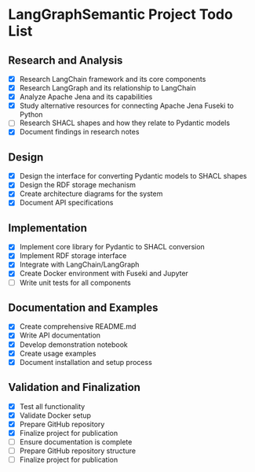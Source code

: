 # LangGraphSemantic Project Todo List

## Research and Analysis
- [x] Research LangChain framework and its core components
- [x] Research LangGraph and its relationship to LangChain
- [x] Analyze Apache Jena and its capabilities
- [x] Study alternative resources for connecting Apache Jena Fuseki to Python
- [ ] Research SHACL shapes and how they relate to Pydantic models
- [x] Document findings in research notes

## Design
- [x] Design the interface for converting Pydantic models to SHACL shapes
- [x] Design the RDF storage mechanism
- [x] Create architecture diagrams for the system
- [x] Document API specifications

## Implementation
- [x] Implement core library for Pydantic to SHACL conversion
- [x] Implement RDF storage interface
- [x] Integrate with LangChain/LangGraph
- [x] Create Docker environment with Fuseki and Jupyter
- [ ] Write unit tests for all components

## Documentation and Examples
- [x] Create comprehensive README.md
- [x] Write API documentation
- [x] Develop demonstration notebook
- [x] Create usage examples
- [x] Document installation and setup process

## Validation and Finalization
- [x] Test all functionality
- [x] Validate Docker setup
- [x] Prepare GitHub repository
- [x] Finalize project for publication
- [ ] Ensure documentation is complete
- [ ] Prepare GitHub repository structure
- [ ] Finalize project for publication
